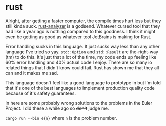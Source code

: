 # rust

Alright, after getting a faster computer, the compile times hurt less but they
still kinda suck. [rust-analyzer](https://github.com/rust-analyzer/rust-analyzer)
is a godsend. Whatever cursed tool that they had like a year ago is nothing
compared to this goodness. I think it might even be getting as good as whatever
tool JetBrains is making for Rust.

Error handling sucks in this language. It just sucks way less than any other
language I've tried so yay. `std::Option` and `std::Result` are the-right-way
(tm) to do this. It's just that a lot of the time, my code ends up feeling like
60% error handling and 40% actual code I enjoy. There are so many io related
things that I didn't know could fail. Rust has shown me that they all can and it
makes me sad.

This language doesn't feel like a good language to prototype in but I'm told
that it's one of the best languages to implement production quality code because
of it's safety guarantees.

In here are some probably wrong solutions to the problems in the Euler Project.
I did these a while ago so ~~don't~~ judge me.

`cargo run --bin e{n}` where `n` is the problem number.
